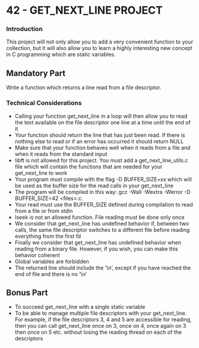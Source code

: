 # 42 - GET_NEXT_LINE PROJECT

### Introduction
This project will not only allow you to add a very convenient function to your collection, but it will also allow you to learn a highly interesting new concept in C programming which are static variables.

## Mandatory Part
Write a function which returns a line read from a file descriptor.

### Technical Considerations
* Calling your function get_next_line in a loop will then allow you to read the text available on the file descriptor one line at a time until the end of it
* Your function should return the line that has just been read. If there is nothing else to read or if an error has occurred it should return NULL
* Make sure that your function behaves well when it reads from a file and when it reads from the standard input
* libft is not allowed for this project. You must add a get_next_line_utils.c file which will contain the functions that are needed for your get_next_line to work
* Your program must compile with the flag -D BUFFER_SIZE=xx which will be used as the buffer size for the read calls in your get_next_line
* The program will be compiled in this way: gcc -Wall -Wextra -Werror -D BUFFER_SIZE=42 \<files\>.c.
* Your read must use the BUFFER_SIZE defined during compilation to read from a file or from stdin
* lseek is not an allowed function. File reading must be done only once
* We consider that get_next_line has undefined behavior if, between two calls, the same file descriptor switches to a different file before reading everything from the first fd
* Finally we consider that get_next_line has undefined behavior when reading from a binary file. However, if you wish, you can make this behavior coherent
* Global variables are forbidden
* The returned line should include the ’\n’, except if you have reached the end of file and there is no ’\n’

## Bonus Part
* To succeed get_next_line with a single static variable
* To be able to manage multiple file descriptors with your get_next_line. For example, if the file descriptors 3, 4 and 5 are accessible for reading, then you can call get_next_line once on 3, once on 4, once again on 3 then once on 5 etc. without losing the reading thread on each of the descriptors
